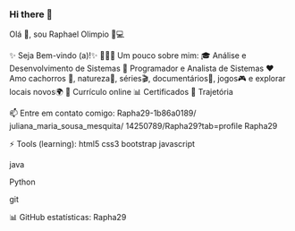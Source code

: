 ### Hi there 👋

Olá 👋, sou Raphael Olimpio 👩💻

✨ Seja Bem-vindo (a)!✨
🦸🏻‍♀️ Um pouco sobre mim:
🎓 Análise e Desenvolvimento de Sistemas
🚀 Programador e Analista de Sistemas
❤ Amo cachorros 🐶, natureza🌻, séries🎬, documentários📖, jogos🎮 e explorar locais novos🌍
📃 Currículo online
📊 Certificados
💌 Trajetória

📫 Entre em contato comigo:
Rapha29-1b86a0189/ juliana_maria_sousa_mesquita/ 14250789/Rapha29?tab=profile Rapha29



⚡ Tools (learning):
html5 css3 bootstrap javascript

java

Python

git



📊 GitHub estatísticas:
Rapha29




<!--
**Rapha29/Rapha29** is a ✨ _special_ ✨ repository because its `README.md` (this file) appears on your GitHub profile.

Here are some ideas to get you started:

- 🔭 I’m currently working on ...
- 🌱 I’m currently learning ...
- 👯 I’m looking to collaborate on ...
- 🤔 I’m looking for help with ...
- 💬 Ask me about ...
- 📫 How to reach me: ...
- 😄 Pronouns: ...
- ⚡ Fun fact: ...
-->
